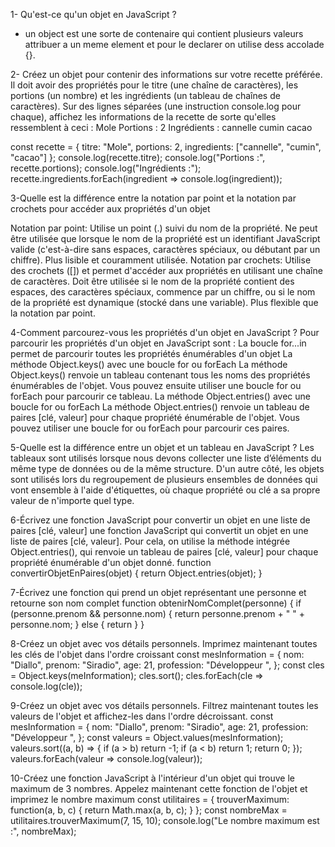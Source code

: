 1- Qu'est-ce qu'un objet en JavaScript ?

* un object est une sorte de contenaire qui contient plusieurs valeurs attribuer a un meme element et pour le declarer on utilise dess accolade {}.

2- Créez un objet pour contenir des informations sur votre recette préférée. Il doit avoir des propriétés pour le titre (une chaîne de caractères), les portions (un nombre) et les ingrédients (un tableau de chaînes de caractères). Sur des lignes séparées (une instruction console.log pour chaque), affichez les informations de la recette de sorte qu'elles ressemblent à ceci :
Mole
Portions : 2
Ingrédients :
cannelle
cumin
cacao

const recette = {
  titre: "Mole",
  portions: 2,
  ingredients: ["cannelle", "cumin", "cacao"]
};
console.log(recette.titre);
console.log("Portions :", recette.portions);
console.log("Ingrédients :");
recette.ingredients.forEach(ingredient => console.log(ingredient));

3-Quelle est la différence entre la notation par point et la notation par crochets pour accéder aux propriétés d'un objet 

 Notation par point:
Utilise un point (.) suivi du nom de la propriété.
Ne peut être utilisée que lorsque le nom de la propriété est un identifiant JavaScript valide (c'est-à-dire sans espaces, caractères spéciaux, ou débutant par un chiffre).
Plus lisible et couramment utilisée.
 Notation par crochets:
Utilise des crochets ([]) et permet d'accéder aux propriétés en utilisant une chaîne de caractères.
Doit être utilisée si le nom de la propriété contient des espaces, des caractères spéciaux, commence par un chiffre, ou si le nom de la propriété est dynamique (stocké dans une variable).
Plus flexible que la notation par point.

4-Comment parcourez-vous les propriétés d'un objet en JavaScript ?
Pour parcourir les propriétés d'un objet en JavaScript sont :
La boucle for...in
     permet de parcourir toutes les propriétés énumérables d'un objet
La méthode Object.keys() avec une boucle for ou forEach
     La méthode Object.keys() renvoie un tableau contenant tous les noms des propriétés énumérables de l'objet. Vous pouvez ensuite utiliser une boucle for ou forEach pour parcourir ce tableau.
La méthode Object.entries() avec une boucle for ou forEach
    La méthode Object.entries() renvoie un tableau de paires [clé, valeur] pour chaque propriété énumérable de l'objet. Vous pouvez utiliser une boucle for ou forEach pour parcourir ces paires.

5-Quelle est la différence entre un objet et un tableau en JavaScript ?
Les tableaux sont utilisés lorsque nous devons collecter une liste d’éléments du même type de données ou de la même structure. D'un autre côté, les objets sont utilisés lors du regroupement de plusieurs ensembles de données qui vont ensemble à l'aide d'étiquettes, où chaque propriété ou clé a sa propre valeur de n'importe quel type.

6-Écrivez une fonction JavaScript pour convertir un objet en une liste de paires [clé, valeur]
une fonction JavaScript qui convertit un objet en une liste de paires [clé, valeur]. Pour cela, on utilise la méthode intégrée Object.entries(), qui renvoie un tableau de paires [clé, valeur] pour chaque propriété énumérable d'un objet donné.
function convertirObjetEnPaires(objet) {
  return Object.entries(objet);
}

7-Écrivez une fonction qui prend un objet représentant une personne et retourne son nom complet
function obtenirNomComplet(personne) {
  if (personne.prenom && personne.nom) {
    return personne.prenom + " " + personne.nom;
  } else {
    return 
  }
}

8-Créez un objet avec vos détails personnels. Imprimez maintenant toutes les clés de l'objet dans l'ordre croissant
const mesInformation = {
  nom: "Diallo",
  prenom: "Siradio",
  age: 21,
  profession: "Développeur ",
};
const cles = Object.keys(meInformation);
cles.sort();
cles.forEach(cle => console.log(cle));

9-Créez un objet avec vos détails personnels. Filtrez maintenant toutes les valeurs de l'objet et affichez-les dans l'ordre décroissant.
const mesInformation = {
  nom: "Diallo",
  prenom: "Siradio",
  age: 21,
  profession: "Développeur ",
};
const valeurs = Object.values(mesInformation);
valeurs.sort((a, b) => {
  if (a > b) return -1;
  if (a < b) return 1;
  return 0;
});
valeurs.forEach(valeur => console.log(valeur));

10-Créez une fonction JavaScript à l'intérieur d'un objet qui trouve le maximum de 3 nombres. Appelez maintenant cette fonction de l'objet et imprimez le nombre maximum
const utilitaires = {
  trouverMaximum: function(a, b, c) {
    return Math.max(a, b, c);
  }
};
const nombreMax = utilitaires.trouverMaximum(7, 15, 10);
console.log("Le nombre maximum est :", nombreMax);











